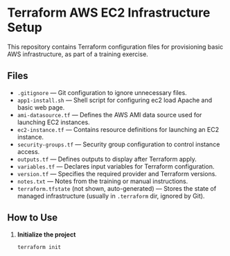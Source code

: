 # Terraform AWS EC2 Infrastructure Setup

This repository contains Terraform configuration files for provisioning basic AWS infrastructure, as part of a training exercise.

## Files

- `.gitignore` — Git configuration to ignore unnecessary files.
- `app1-install.sh` — Shell script for configuring ec2 load Apache and basic web page.
- `ami-datasource.tf` — Defines the AWS AMI data source used for launching EC2 instances.
- `ec2-instance.tf` — Contains resource definitions for launching an EC2 instance.
- `security-groups.tf` — Security group configuration to control instance access.
- `outputs.tf` — Defines outputs to display after Terraform apply.
- `variables.tf` — Declares input variables for Terraform configuration.
- `version.tf` — Specifies the required provider and Terraform versions.
- `notes.txt` — Notes from the training or manual instructions.
- `terraform.tfstate` (not shown, auto-generated) — Stores the state of managed infrastructure (usually in `.terraform` dir, ignored by Git).

## How to Use

1. **Initialize the project**

   ```bash
   terraform init

